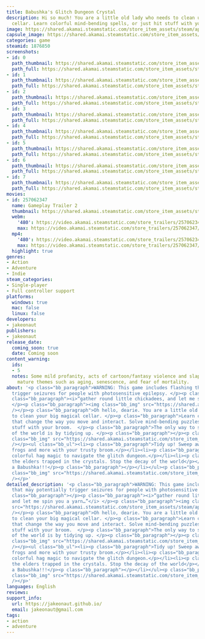 ```yaml
---
title: Babushka's Glitch Dungeon Crystal
description: Hi so much! You are a little old lady who needs to clean up a big magical
  cellar. Learn colorful mind-bending spells, or just hit stuff with your broom.
image: https://shared.akamai.steamstatic.com/store_item_assets/steam/apps/1876850/header.jpg?t=1732035591
capsule_image: https://shared.akamai.steamstatic.com/store_item_assets/steam/apps/1876850/67024192bbf6c003c90d1acdcdcbd2a525d32516/capsule_231x87.jpg?t=1732035591
categories: game
steamid: 1876850
screenshots:
- id: 0
  path_thumbnail: https://shared.akamai.steamstatic.com/store_item_assets/steam/apps/1876850/ss_ce5b314b426ba52402942fb705b3eaf9588b5ffa.600x338.jpg?t=1732035591
  path_full: https://shared.akamai.steamstatic.com/store_item_assets/steam/apps/1876850/ss_ce5b314b426ba52402942fb705b3eaf9588b5ffa.1920x1080.jpg?t=1732035591
- id: 1
  path_thumbnail: https://shared.akamai.steamstatic.com/store_item_assets/steam/apps/1876850/ss_a49130460ff0ad9960816be6118ef5ce5f12ac0a.600x338.jpg?t=1732035591
  path_full: https://shared.akamai.steamstatic.com/store_item_assets/steam/apps/1876850/ss_a49130460ff0ad9960816be6118ef5ce5f12ac0a.1920x1080.jpg?t=1732035591
- id: 2
  path_thumbnail: https://shared.akamai.steamstatic.com/store_item_assets/steam/apps/1876850/ss_d2924197f1ccd5695a2f690dc4fddb8bf240ff78.600x338.jpg?t=1732035591
  path_full: https://shared.akamai.steamstatic.com/store_item_assets/steam/apps/1876850/ss_d2924197f1ccd5695a2f690dc4fddb8bf240ff78.1920x1080.jpg?t=1732035591
- id: 3
  path_thumbnail: https://shared.akamai.steamstatic.com/store_item_assets/steam/apps/1876850/ss_50a5f424643b626dcbcd0e5fa3a6619bef16e29c.600x338.jpg?t=1732035591
  path_full: https://shared.akamai.steamstatic.com/store_item_assets/steam/apps/1876850/ss_50a5f424643b626dcbcd0e5fa3a6619bef16e29c.1920x1080.jpg?t=1732035591
- id: 4
  path_thumbnail: https://shared.akamai.steamstatic.com/store_item_assets/steam/apps/1876850/ss_ec443e21d06bbd88768c1b35259030155f3d2790.600x338.jpg?t=1732035591
  path_full: https://shared.akamai.steamstatic.com/store_item_assets/steam/apps/1876850/ss_ec443e21d06bbd88768c1b35259030155f3d2790.1920x1080.jpg?t=1732035591
- id: 5
  path_thumbnail: https://shared.akamai.steamstatic.com/store_item_assets/steam/apps/1876850/ss_efda0a23fd43f343d5f284261467dcfc03d9d8b5.600x338.jpg?t=1732035591
  path_full: https://shared.akamai.steamstatic.com/store_item_assets/steam/apps/1876850/ss_efda0a23fd43f343d5f284261467dcfc03d9d8b5.1920x1080.jpg?t=1732035591
- id: 6
  path_thumbnail: https://shared.akamai.steamstatic.com/store_item_assets/steam/apps/1876850/ss_c409cfe853e35b526eac47032a3db157d175aa75.600x338.jpg?t=1732035591
  path_full: https://shared.akamai.steamstatic.com/store_item_assets/steam/apps/1876850/ss_c409cfe853e35b526eac47032a3db157d175aa75.1920x1080.jpg?t=1732035591
- id: 7
  path_thumbnail: https://shared.akamai.steamstatic.com/store_item_assets/steam/apps/1876850/ss_dad70db6598e30662970c263ab7acb7f7ad1c829.600x338.jpg?t=1732035591
  path_full: https://shared.akamai.steamstatic.com/store_item_assets/steam/apps/1876850/ss_dad70db6598e30662970c263ab7acb7f7ad1c829.1920x1080.jpg?t=1732035591
movies:
- id: 257062347
  name: Gameplay Trailer 2
  thumbnail: https://shared.akamai.steamstatic.com/store_item_assets/steam/apps/257062347/52b72815e649daba6d1069263b805e5f499a59ca/movie_600x337.jpg?t=1728256301
  webm:
    '480': https://video.akamai.steamstatic.com/store_trailers/257062347/movie480_vp9.webm?t=1728256301
    max: https://video.akamai.steamstatic.com/store_trailers/257062347/movie_max_vp9.webm?t=1728256301
  mp4:
    '480': https://video.akamai.steamstatic.com/store_trailers/257062347/movie480.mp4?t=1728256301
    max: https://video.akamai.steamstatic.com/store_trailers/257062347/movie_max.mp4?t=1728256301
  highlight: true
genres:
- Action
- Adventure
- Indie
steam_categories:
- Single-player
- Full controller support
platforms:
  windows: true
  mac: false
  linux: false
developers:
- jakeonaut
publishers:
- jakeonaut
release_date:
  coming_soon: true
  date: Coming soon
content_warning:
  ids:
  - 5
  notes: Some mild profanity, acts of cartoon/fantasy violence and slapstick. Some
    mature themes such as aging, senescence, and fear of mortality.
about: '<p class="bb_paragraph">WARNING: This game includes flashing that may potentially
  trigger seizures for people with photosensitive epilepsy. </p><p class="bb_paragraph"></p><p
  class="bb_paragraph"><i>“gather round little chickadees, and let me spin you a yarn…”</i>
  </p><p class="bb_paragraph"><img class="bb_img" src="https://shared.akamai.steamstatic.com/store_item_assets/steam/apps/1876850/extras/ezgif-1-f557de4bcd.gif?t=1732035591"
  /></p><p class="bb_paragraph">Oh hello, dearie. You are a little old lady who needs
  to clean your big magical cellar. </p><p class="bb_paragraph">Learn colorful spells
  that change the way you move and interact. Solve mind-bending puzzles, or just hit
  stuff with your broom.  </p><p class="bb_paragraph">The only way to stop the decay
  of the world is by tidying up. </p><p class="bb_paragraph"></p><p class="bb_paragraph"><img
  class="bb_img" src="https://shared.akamai.steamstatic.com/store_item_assets/steam/apps/1876850/extras/ezgif-1-40a410c32d.gif?t=1732035591"
  /></p><ul class="bb_ul"><li><p class="bb_paragraph">Tidy up! Sweep away dust, monsters,
  frogs and more with your trusty broom.</p></li><li><p class="bb_paragraph">Wield
  colorful hag magic to navigate the glitch dungeon.</p></li><li><p class="bb_paragraph">Free
  the elders trapped in the crystals. Stop the decay of the world</p></li><li><p class="bb_paragraph">Be
  a Babushka!!!</p><p class="bb_paragraph"></p></li></ul><p class="bb_paragraph"><img
  class="bb_img" src="https://shared.akamai.steamstatic.com/store_item_assets/steam/apps/1876850/extras/headerdesc.gif?t=1732035591"
  /></p>'
detailed_description: '<p class="bb_paragraph">WARNING: This game includes flashing
  that may potentially trigger seizures for people with photosensitive epilepsy. </p><p
  class="bb_paragraph"></p><p class="bb_paragraph"><i>“gather round little chickadees,
  and let me spin you a yarn…”</i> </p><p class="bb_paragraph"><img class="bb_img"
  src="https://shared.akamai.steamstatic.com/store_item_assets/steam/apps/1876850/extras/ezgif-1-f557de4bcd.gif?t=1732035591"
  /></p><p class="bb_paragraph">Oh hello, dearie. You are a little old lady who needs
  to clean your big magical cellar. </p><p class="bb_paragraph">Learn colorful spells
  that change the way you move and interact. Solve mind-bending puzzles, or just hit
  stuff with your broom.  </p><p class="bb_paragraph">The only way to stop the decay
  of the world is by tidying up. </p><p class="bb_paragraph"></p><p class="bb_paragraph"><img
  class="bb_img" src="https://shared.akamai.steamstatic.com/store_item_assets/steam/apps/1876850/extras/ezgif-1-40a410c32d.gif?t=1732035591"
  /></p><ul class="bb_ul"><li><p class="bb_paragraph">Tidy up! Sweep away dust, monsters,
  frogs and more with your trusty broom.</p></li><li><p class="bb_paragraph">Wield
  colorful hag magic to navigate the glitch dungeon.</p></li><li><p class="bb_paragraph">Free
  the elders trapped in the crystals. Stop the decay of the world</p></li><li><p class="bb_paragraph">Be
  a Babushka!!!</p><p class="bb_paragraph"></p></li></ul><p class="bb_paragraph"><img
  class="bb_img" src="https://shared.akamai.steamstatic.com/store_item_assets/steam/apps/1876850/extras/headerdesc.gif?t=1732035591"
  /></p>'
languages: English
reviews:
support_info:
  url: https://jakeonaut.github.io/
  email: jakeonaut@gmail.com
tags:
- action
- adventure
---
```

